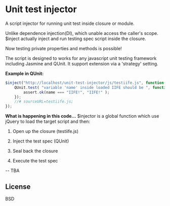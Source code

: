 # Unit test injector

A script injector for running unit test inside closure or module. 

Unlike dependence injection(DI), which unable access the caller's scope.  $inject actually inject and run testing spec script inside the closure. 

Now testing private properties and methods is possible!

The script is designed to works for any javascript unit testing framework including Jasmine and QUnit. It support extension via a 'strategy' setting.

**Example in QUnit:**

```javascript
$inject("http://localhost/unit-test-injector/js/testiife.js", function() {
	QUnit.test( "variable 'name' inside loaded IIFE should be ", function( assert ) {
		assert.ok(name === "IIFE!", "IIFE!" );
	});
	//# sourceURL=testiife.js;
});
```
**What is happening in this code...**
$injector is a global function which use jQuery to load the target script and then:

1. Open up the closure (testiife.js)

2. Inject the test spec (QUnit)

3. Seal back the closure

4. Execute the test spec

-- TBA


License
----

BSD
